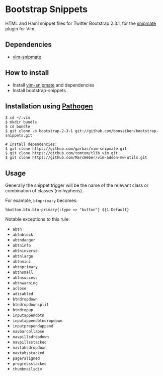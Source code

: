 Bootstrap Snippets
==================

HTML and Haml snippet files for Twitter Bootstrap 2.3.1, for the [snipmate](https://github.com/garbas/vim-snipmate) plugin for Vim.

Dependencies
------------

- [vim-snipmate](https://github.com/garbas/vim-snipmate)

How to install
--------------

- Install [vim-snipmate](https://github.com/garbas/vim-snipmate) and dependencies
- Install bootstrap-snippets

Installation using [Pathogen](https://github.com/tpope/vim-pathogen)
---------------------------

    $ cd ~/.vim
    $ mkdir bundle
    $ cd bundle
    $ git clone -b bootstrap-2-3-1 git://github.com/bonsaiben/bootstrap-snippets.git

    # Install dependencies:
    $ git clone https://github.com/garbas/vim-snipmate.git
    $ git clone https://github.com/tomtom/tlib_vim.git
    $ git clone https://github.com/MarcWeber/vim-addon-mw-utils.git

Usage
-----

Generally the snippet trigger will be the name of the relevant class or combination of classes (no hyphens).

For example, `btnprimary` becomes:

    %button.btn.btn-primary{:type => "button"} ${1:Default}

Notable exceptions to this rule:

- `abtn`
- `abtnblock`
- `abtndanger`
- `abtninfo`
- `abtninverse`
- `abtnlarge`
- `abtnmini`
- `abtnprimary`
- `abtnsmall`
- `abtnsuccess`
- `abtnwarning`
- `aclose`
- `adisabled`
- `btndropdown`
- `btndropdownsplit`
- `btndropup`
- `inputappendbtn`
- `inputappendbtndropdown`
- `inputprependappend`
- `navbarcollapse`
- `navpillsdropdown`
- `navpillsstacked`
- `navtabsdropdown`
- `navtabsstacked`
- `pageraligned`
- `progressstacked`
- `thumbnailsdiv`
